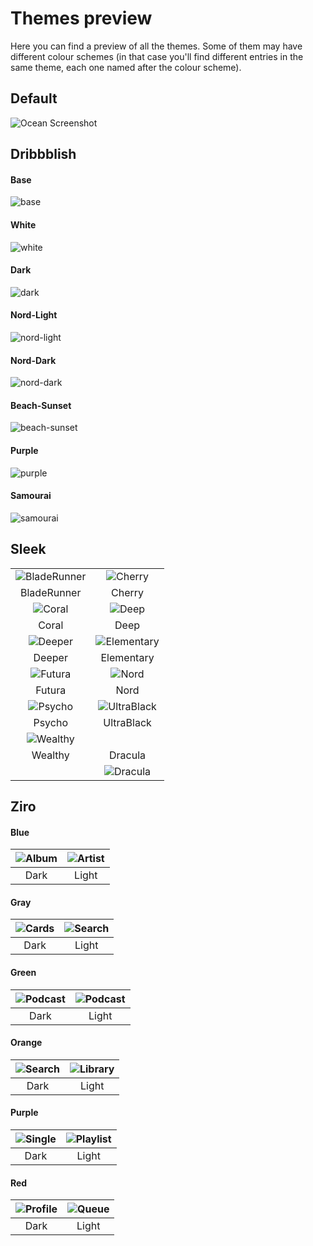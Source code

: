 # Themes preview

Here you can find a preview of all the themes. Some of them may have different colour schemes (in that case you'll find different entries in the same theme, each one named after the colour scheme).


## Default

![Ocean Screenshot](Default/ocean.png)

## Dribbblish

#### Base

![base](Dribbblish/base.png)

#### White

![white](Dribbblish/white.png)

#### Dark

![dark](Dribbblish/dark.png)

#### Nord-Light

![nord-light](Dribbblish/nord-light.png)

#### Nord-Dark

![nord-dark](Dribbblish/nord-dark.png)

#### Beach-Sunset

![beach-sunset](Dribbblish/beach-sunset.png)

#### Purple

![purple](Dribbblish/purple.png)

#### Samourai

![samourai](Dribbblish/samourai.png)


## Sleek

| | |
|:-:|:-:|
| ![BladeRunner](Sleek/bladerunner.png) | ![Cherry](Sleek/cherry.png) |
| BladeRunner | Cherry |
| ![Coral](Sleek/coral.png) | ![Deep](Sleek/deep.png) |
| Coral | Deep |
| ![Deeper](Sleek/deeper.png) | ![Elementary](Sleek/elementary.png) |
| Deeper | Elementary |
| ![Futura](Sleek/futura.png) | ![Nord](Sleek/nord.png) |
| Futura | Nord |
| ![Psycho](Sleek/psycho.png) | ![UltraBlack](Sleek/ultrablack.png) |
| Psycho | UltraBlack |
| ![Wealthy](Sleek/wealthy.png) | |
| Wealthy | Dracula |
| |![Dracula](Sleek/dracula.png) |


## Ziro

#### Blue
| ![Album](https://raw.githubusercontent.com/schnensch0/ziro/main/preview/album-blue-dark.png) | ![Artist](https://raw.githubusercontent.com/schnensch0/ziro/main/preview/artist-blue-light.png) |
| :-: | :-: |
| Dark | Light |

#### Gray
| ![Cards](https://raw.githubusercontent.com/schnensch0/ziro/main/preview/cards-gray-dark.png) | ![Search](https://raw.githubusercontent.com/schnensch0/ziro/main/preview/search-gray-light.png) |
| :-: | :-: |
| Dark | Light |

#### Green
| ![Podcast](https://raw.githubusercontent.com/schnensch0/ziro/main/preview/podcast-green-dark.png) | ![Podcast](https://raw.githubusercontent.com/schnensch0/ziro/main/preview/podcast-green-light.png) |
| :-: | :-: |
| Dark | Light |

#### Orange
| ![Search](https://raw.githubusercontent.com/schnensch0/ziro/main/preview/search-orange-dark.png) | ![Library](https://raw.githubusercontent.com/schnensch0/ziro/main/preview/library-orange-light.png) |
| :-: | :-: |
| Dark | Light |

#### Purple
| ![Single](https://raw.githubusercontent.com/schnensch0/ziro/main/preview/single-purple-dark.png) | ![Playlist](https://raw.githubusercontent.com/schnensch0/ziro/main/preview/playlist-purple-light.png) |
| :-: | :-: |
| Dark | Light |

#### Red
| ![Profile](https://raw.githubusercontent.com/schnensch0/ziro/main/preview/profile-red-dark.png) | ![Queue](https://raw.githubusercontent.com/schnensch0/ziro/main/preview/queue-red-light.png) |
| :-: | :-: |
| Dark | Light |
